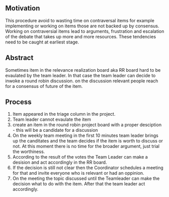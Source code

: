 ## Motivation 

This procedure avoid to wasting time on contraversal items for example implementing or working on items those are not backed up by consensus. Working on contraversial items lead to arguments, frustration and escalation of the debate that takes up more and more resources. These tendencies need to be caught at earliest stage. 

## Abstract 

Sometimes item in the relevance realization board aka RR board hard to be evaulated by the team leader. In that case the team leader can decide to inwoke a round robin discussion. on the discussion relevant people reach for a consensus of future of the item.

## Process

1. Item appeared in the triage column in the project.
2. Team leader cannot evaulate the item
3. create an item in the round robin project board with a proper desciption - this will be a candidate for a discussion
4. On the weekly team meeting in the first 10 minutes team leader brings up the canditates and the team decides if the item is worth to discuss or not. At this moment there is no time for the broader argument, just trial the worthiness. 
5. According to the result of the votes the Team Leader can make a desision and act accordingly in the RR board.
6. If the decision is still not clear then the Coordinator schedules a meeting for that and invite everyone who is relevant or had an oppinion.   
7. On the meeting the topic discussed until the Teamleader can make the decision what to do with the item. After that the team leader act accordingly. 


